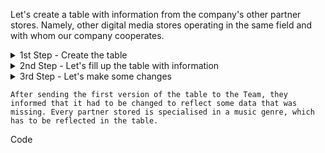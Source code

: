 Let's create a table with information from the company's other partner stores. Namely, other digital media stores operating in the same field and with whom our company cooperates.

<details>

  <summary>1st Step - Create the table </summary>
  

```
Let's first create the table and define data types for every column. 
```
Code

```ruby

CREATE TABLE Partners_data (
    Partner_ID SERIAL NOT NULL,
    Name TEXT, 
    State TEXT,
    City TEXT,
    Number_Orders INTEGER,
    Start_Operations DATE NOT NULL, 
    PRIMARY KEY (Partner_ID));

```
</details>

<details>

  <summary>2nd Step - Let's fill up the table with information </summary>
  

```
Let's add rows with information to the already pre-establish columns according to the data type that each can bear. 
```
Code

```ruby

INSERT INTO Partners_data (name, State, City, Number_Orders, Start_Operations)
VALUES 
('Records_INC', 'Arizona', 'Yuma', 345, '1998-12-03')
('BestMusic', 'Denver', 'Colorado Springs', 567, '2002-02-23')
('TunesTX', 'Texas', 'Austin', 134, '2021-04-14')
('MyMusic', 'Columbia', 'Charleston', 789, '1986-01-13')
('ClassicSongs', 'Alabama', 'Montgomery', 409, '2007-12-03');

```
</details>

<details>

  <summary>3rd Step - Let's make some changes
  

```
After sending the first version of the table to the Team, they informed that it had to be changed to reflect some data that was missing. Every partner stored is specialised in a music genre, which has to be reflected in the table.
```
Code

```ruby

```
</details>
</details>


